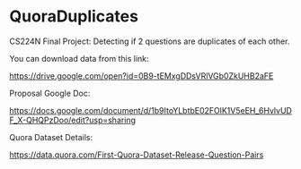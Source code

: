 # QuoraDuplicates
CS224N Final Project: Detecting if 2 questions are duplicates of each other.

You can download data from this link:

https://drive.google.com/open?id=0B9-tEMxgDDsVRlVGb0ZkUHB2aFE 


Proposal Google Doc:

https://docs.google.com/document/d/1b9ItoYLbtbE02FOlK1V5eEH_6HvlvUDF_X-QHQPzDoo/edit?usp=sharing 

Quora Dataset Details:

https://data.quora.com/First-Quora-Dataset-Release-Question-Pairs

